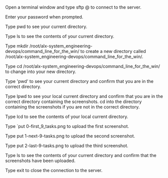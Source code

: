 Open a terminal window and type sftp <username>@<hostname> to connect to the server.

Enter your password when prompted.

Type pwd to see your current directory.

Type ls to see the contents of your current directory.

Type mkdir /root/alx-system_engineering-devops/command_line_for_the_win/ to create a new directory called /root/alx-system_engineering-devops/command_line_for_the_win/.

Type cd /root/alx-system_engineering-devops/command_line_for_the_win/ to change into your new directory.

Type 'pwd' to see your current directory and confirm that you are in the correct directory.

Type lpwd to see your local current directory and confirm that you are in the correct directory containing the screenshots. cd into the directory containing the screenshots if you are not in the correct directory.

Type lcd to see the contents of your local current directory.

Type `put 0-first_9_tasks.png to upload the first screenshot.

Type put 1-next-9-tasks.png to upload the second screenshot.

Type put 2-last-9-tasks.png to upload the third screenshot.

Type ls to see the contents of your current directory and confirm that the screenshots have been uploaded.

Type exit to close the connection to the server.
